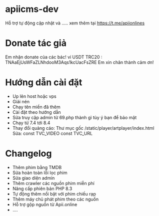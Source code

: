 # apiicms-dev
Hỗ trợ tự động cập nhật và ..... xem thêm tại https://t.me/apiionlines
# Donate tác giả
Em nhận donate của các bác!
ví USDT TRC20 : TNAaEjUsWFaZLNhdooM3Aqs1kcUacFsZRE
Em xin chân thành cảm ơn!
# Hướng dẫn cài đặt
- Up lên host hoặc vps
- Giải nén
- Chạy tên miền đã thêm
- Cài đặt theo hướng dẫn
- Sửa truy cập admin từ 69.php thành gì tùy ý bạn để bảo mật
- Chạy từ 7.4 tới 8.4
- Thay đổi quảng cáo: Thư mục gốc /static/player/artplayer/index.html
    Sửa:    const TVC_VIDEO
            const TVC_URL

# Changelog
- Thêm phim bằng TMDB
- Sửa hoàn toàn lỗi lọc phim
- Sửa giao diện admin
- Thêm crawler các nguồn phim miễn phí
- Nâng cấp phiên bản PHP 8.3
- Tự động thêm nổi bật với phim chiếu rạp
- Thêm máy chủ phát phim theo các nguồn
- Hỗ trợ gộp nguồn từ Apii.online
- ....
